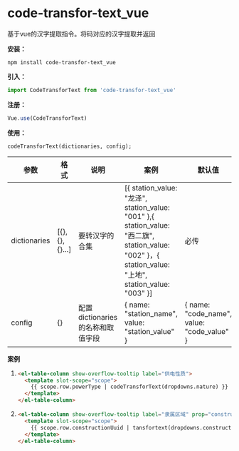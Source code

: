 # code-transfor-text_vue

基于vue的汉字提取指令。将码对应的汉字提取并返回









**安装：**

```
npm install code-transfor-text_vue
```


**引入：**

```javascript
import CodeTransforText from 'code-transfor-text_vue'
```


**注册：**

```javascript
Vue.use(CodeTransforText)
```


**使用：**

```
codeTransforText(dictionaries, config);
```

| 参数         | 格式          | 说明                             | 案例                                                         | 默认值                                     |
| ------------ | ------------- | -------------------------------- | ------------------------------------------------------------ | ------------------------------------------ |
| dictionaries | [{},{},{}...] | 要转汉字的合集                   | [{ station_value: "龙泽", station_value: "001" },{ station_value: "西二旗", station_value: "002" }，{ station_value: "上地", station_value: "003" }] | 必传                                       |
| config       | {}            | 配置dictionaries的名称和取值字段 | { name: "station_name", value: "station_value" }             | { name: "code_name", value: "code_value" } |



**案例**

1. ```html
   <el-table-column show-overflow-tooltip label="供电性质">
     <template slot-scope="scope">
       {{ scope.row.powerType | codeTransforText(dropdowns.nature) }}
     </template>
   </el-table-column>
   ```

2. ```html
   <el-table-column show-overflow-tooltip label="隶属区域" prop="constructionUuid">
     <template slot-scope="scope">
       {{ scope.row.constructionUuid | tansfortext(dropdowns.constructionUuid,{name:"construction",value: "uuid"}) }}
     </template>
   </el-table-column>
   ```










